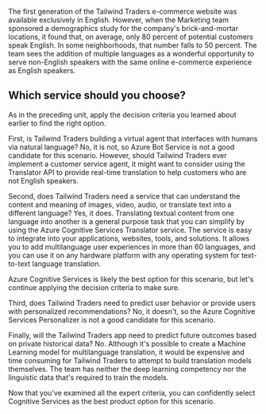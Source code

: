 The first generation of the Tailwind Traders e-commerce website was available exclusively in English. However, when the Marketing team sponsored a demographics study for the company's brick-and-mortar locations, it found that, on average, only 80 percent of potential customers speak English. In some neighborhoods, that number falls to 50 percent. The team sees the addition of multiple languages as a wonderful opportunity to serve non-English speakers with the same online e-commerce experience as English speakers. 

## Which service should you choose?

As in the preceding unit, apply the decision criteria you learned about earlier to find the right option.

First, is Tailwind Traders building a virtual agent that interfaces with humans via natural language? No, it is not, so Azure Bot Service is not a good candidate for this scenario.  However, should Tailwind Traders ever implement a customer service agent, it might want to consider using the Translator API to provide real-time translation to help customers who are not English speakers.

Second, does Tailwind Traders need a service that can understand the content and meaning of images, video, audio, or translate text into a different language? Yes, it does. Translating textual content from one language into another is a general purpose task that you can simplify by using the Azure Cognitive Services Translator service. The service is easy to integrate into your applications, websites, tools, and solutions. It allows you to add multilanguage user experiences in more than 60 languages, and you can use it on any hardware platform with any operating system for text-to-text language translation. 

Azure Cognitive Services is likely the best option for this scenario, but let's continue applying the decision criteria to make sure.

Third, does Tailwind Traders need to predict user behavior or provide users with personalized recommendations? No, it doesn't, so the Azure Cognitive Services Personalizer is not a good candidate for this scenario.

Finally, will the Tailwind Traders app need to predict future outcomes based on private historical data? No. Although it's possible to create a Machine Learning model for multilanguage translation, it would be expensive and time consuming for Tailwind Traders to attempt to build translation models themselves. The team has neither the deep learning competency nor the linguistic data that's required to train the models.

Now that you've examined all the expert criteria, you can confidently select Cognitive Services as the best product option for this scenario.
